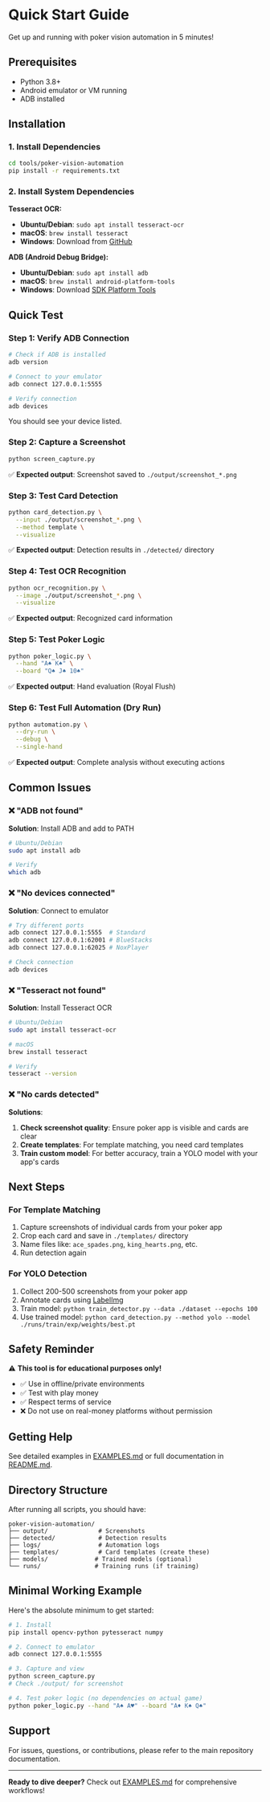 # Quick Start Guide

Get up and running with poker vision automation in 5 minutes!

## Prerequisites

- Python 3.8+
- Android emulator or VM running
- ADB installed

## Installation

### 1. Install Dependencies

```bash
cd tools/poker-vision-automation
pip install -r requirements.txt
```

### 2. Install System Dependencies

**Tesseract OCR:**
- **Ubuntu/Debian**: `sudo apt install tesseract-ocr`
- **macOS**: `brew install tesseract`
- **Windows**: Download from [GitHub](https://github.com/UB-Mannheim/tesseract/wiki)

**ADB (Android Debug Bridge):**
- **Ubuntu/Debian**: `sudo apt install adb`
- **macOS**: `brew install android-platform-tools`
- **Windows**: Download [SDK Platform Tools](https://developer.android.com/studio/releases/platform-tools)

## Quick Test

### Step 1: Verify ADB Connection

```bash
# Check if ADB is installed
adb version

# Connect to your emulator
adb connect 127.0.0.1:5555

# Verify connection
adb devices
```

You should see your device listed.

### Step 2: Capture a Screenshot

```bash
python screen_capture.py
```

✅ **Expected output**: Screenshot saved to `./output/screenshot_*.png`

### Step 3: Test Card Detection

```bash
python card_detection.py \
  --input ./output/screenshot_*.png \
  --method template \
  --visualize
```

✅ **Expected output**: Detection results in `./detected/` directory

### Step 4: Test OCR Recognition

```bash
python ocr_recognition.py \
  --image ./output/screenshot_*.png \
  --visualize
```

✅ **Expected output**: Recognized card information

### Step 5: Test Poker Logic

```bash
python poker_logic.py \
  --hand "A♠ K♠" \
  --board "Q♠ J♠ 10♠"
```

✅ **Expected output**: Hand evaluation (Royal Flush)

### Step 6: Test Full Automation (Dry Run)

```bash
python automation.py \
  --dry-run \
  --debug \
  --single-hand
```

✅ **Expected output**: Complete analysis without executing actions

## Common Issues

### ❌ "ADB not found"

**Solution**: Install ADB and add to PATH

```bash
# Ubuntu/Debian
sudo apt install adb

# Verify
which adb
```

### ❌ "No devices connected"

**Solution**: Connect to emulator

```bash
# Try different ports
adb connect 127.0.0.1:5555  # Standard
adb connect 127.0.0.1:62001 # BlueStacks
adb connect 127.0.0.1:62025 # NoxPlayer

# Check connection
adb devices
```

### ❌ "Tesseract not found"

**Solution**: Install Tesseract OCR

```bash
# Ubuntu/Debian
sudo apt install tesseract-ocr

# macOS
brew install tesseract

# Verify
tesseract --version
```

### ❌ "No cards detected"

**Solutions**:

1. **Check screenshot quality**: Ensure poker app is visible and cards are clear
2. **Create templates**: For template matching, you need card templates
3. **Train custom model**: For better accuracy, train a YOLO model with your app's cards

## Next Steps

### For Template Matching

1. Capture screenshots of individual cards from your poker app
2. Crop each card and save in `./templates/` directory
3. Name files like: `ace_spades.png`, `king_hearts.png`, etc.
4. Run detection again

### For YOLO Detection

1. Collect 200-500 screenshots from your poker app
2. Annotate cards using [LabelImg](https://github.com/heartexlabs/labelImg)
3. Train model: `python train_detector.py --data ./dataset --epochs 100`
4. Use trained model: `python card_detection.py --method yolo --model ./runs/train/exp/weights/best.pt`

## Safety Reminder

⚠️ **This tool is for educational purposes only!**

- ✅ Use in offline/private environments
- ✅ Test with play money
- ✅ Respect terms of service
- ❌ Do not use on real-money platforms without permission

## Getting Help

See detailed examples in [EXAMPLES.md](EXAMPLES.md) or full documentation in [README.md](README.md).

## Directory Structure

After running all scripts, you should have:

```
poker-vision-automation/
├── output/              # Screenshots
├── detected/            # Detection results
├── logs/                # Automation logs
├── templates/           # Card templates (create these)
├── models/             # Trained models (optional)
└── runs/               # Training runs (if training)
```

## Minimal Working Example

Here's the absolute minimum to get started:

```bash
# 1. Install
pip install opencv-python pytesseract numpy

# 2. Connect to emulator
adb connect 127.0.0.1:5555

# 3. Capture and view
python screen_capture.py
# Check ./output/ for screenshot

# 4. Test poker logic (no dependencies on actual game)
python poker_logic.py --hand "A♠ A♥" --board "A♦ K♠ Q♠"
```

## Support

For issues, questions, or contributions, please refer to the main repository documentation.

---

**Ready to dive deeper?** Check out [EXAMPLES.md](EXAMPLES.md) for comprehensive workflows!
